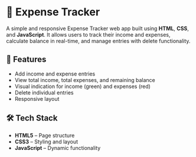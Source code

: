 # 💸 Expense Tracker

A simple and responsive Expense Tracker web app built using **HTML**, **CSS**, and **JavaScript**. It allows users to track their income and expenses, calculate balance in real-time, and manage entries with delete functionality.

## 📌 Features

- Add income and expense entries
- View total income, total expenses, and remaining balance
- Visual indication for income (green) and expenses (red)
- Delete individual entries
- Responsive layout

## 🛠️ Tech Stack

- **HTML5** – Page structure
- **CSS3** – Styling and layout
- **JavaScript** – Dynamic functionality


